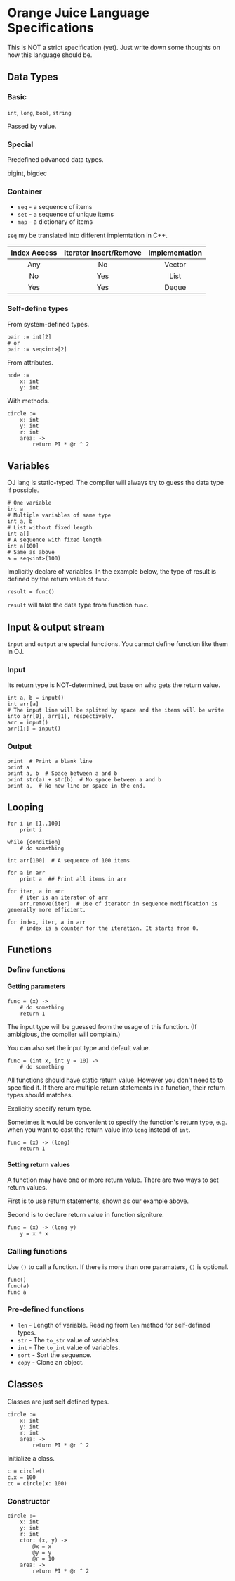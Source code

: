 # Orange Juice Language Specifications

This is NOT a strict specification (yet). Just write down some thoughts on how this language should be.

## Data Types

### Basic

`int`, `long`, `bool`, `string`

Passed by value.

### Special

Predefined advanced data types.

bigint, bigdec

### Container

* `seq` - a sequence of items
* `set` - a sequence of unique items
* `map` - a dictionary of items

`seq` my be translated into different implemtation in C++.

| Index Access | Iterator Insert/Remove | Implementation |
|:------------:|:----------------------:|:--------------:|
| Any          | No                     | Vector         |
| No           | Yes                    | List           |
| Yes          | Yes                    | Deque          |

### Self-define types

From system-defined types.

```
pair := int[2]
# or
pair := seq<int>[2]
```

From attributes.

```
node :=
    x: int
    y: int
```

With methods.

```
circle :=
    x: int
    y: int
    r: int
    area: ->
        return PI * @r ^ 2
```

## Variables

OJ lang is static-typed. The compiler will always try to guess the data type if possible.

```
# One variable
int a
# Multiple variables of same type
int a, b
# List without fixed length
int a[]
# A sequence with fixed length
int a[100]
# Same as above
a = seq<int>(100)
```

Implicitly declare of variables. In the example below, the type of result is defined by the return value of `func`.

```
result = func()
```

`result` will take the data type from function `func`.

## Input & output stream

`input` and `output` are special functions. You cannot define function like them in OJ.

### Input

Its return type is NOT-determined, but base on who gets the return value.

```
int a, b = input()
int arr[a]
# The input line will be splited by space and the items will be write into arr[0], arr[1], respectively.
arr = input()
arr[1:] = input()
```

### Output

```
print  # Print a blank line
print a
print a, b  # Space between a and b
print str(a) + str(b)  # No space between a and b
print a,  # No new line or space in the end.
```

## Looping

```
for i in [1..100]
    print i
```

```
while {condition}
    # do something
```

```
int arr[100]  # A sequence of 100 items

for a in arr
    print a  ## Print all items in arr

for iter, a in arr
    # iter is an iterator of arr
    arr.remove(iter)  # Use of iterator in sequence modification is generally more efficient.

for index, iter, a in arr
    # index is a counter for the iteration. It starts from 0.
```

## Functions

### Define functions

#### Getting parameters

```
func = (x) ->
    # do something
    return 1
```

The input type will be guessed from the usage of this function. (If ambigious, the compiler will complain.)

You can also set the input type and default value.

```
func = (int x, int y = 10) ->
    # do something
```

All functions should have static return value. However you don't need to to specified it.
If there are multiple return statements in a function, their return types should matches.

Explicitly specify return type.

Sometimes it would be convenient to specify the function's return type,
e.g. when you want to cast the return value into `long` instead of `int`.

```
func = (x) -> (long)
    return 1
```

#### Setting return values

A function may have one or more return value. There are two ways to set return values.

First is to use return statements, shown as our example above.

Second is to declare return value in function signiture.

```
func = (x) -> (long y)
    y = x * x
```

### Calling functions

Use `()` to call a function. If there is more than one paramaters, `()` is optional.

```
func()
func(a)
func a
```

### Pre-defined functions

* `len` - Length of variable. Reading from `len` method for self-defined types.
* `str` - The `to_str` value of variables.
* `int` - The `to_int` value of variables.
* `sort` - Sort the sequence.
* `copy` - Clone an object.

## Classes

Classes are just self defined types.

```
circle :=
    x: int
    y: int
    r: int
    area: ->
        return PI * @r ^ 2
```

Initialize a class.

```
c = circle()
c.x = 100
cc = circle(x: 100)
```

### Constructor

```
circle :=
    x: int
    y: int
    r: int
    ctor: (x, y) ->
        @x = x
        @y = y
        @r = 10
    area: ->
        return PI * @r ^ 2
```
